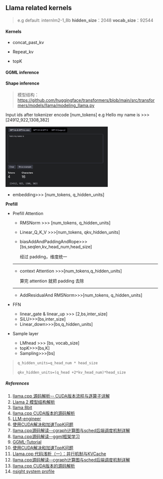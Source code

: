 ## Llama related kernels

> e.g default: internlm2-1_8b   **hidden_size**：2048  **vocab_size**：92544

#### Kernels

- concat_past_kv

- Repeat_kv
- topK



#### GGML inference



#### Shape inference

> 模型结构： https://github.com/huggingface/transformers/blob/main/src/transformers/models/llama/modeling_llama.py

 Input ids after tokenizer encode  [num_tokens]    e.g Hello my name is >>>  [24912,922,1308,382]

<img src="./assets/image-20250505141129270.png" alt="image-20250505141129270" style="zoom:33%;" />

- embedding>>> [num_tokens, q_hidden_units]  

**Prefill**

- Prefill Attention

  - RMSNorm	>>> [num_tokens, q_hidden_units] 

  - Linear_Q_K_V  >>>[num_tokens, qkv_hidden_units] 

  - biasAddAndPaddingAndRope>>>[bs,seqlen,kv_head_num,head_size]

    经过 padding，维度统一

  ---

  - context Attention >>>[num_tokens,q_hidden_units]

    算完 attention 就把 padding 去除

  ---

  - AddResidualAnd RMSNorm>>>[num_tokens, q_hidden_units]

- FFN
  - linear_gate & linear_up >>> [2,bs,inter_size]
  - SiLU>>>[bs,inter_size]
  - Linear_down>>>[bs,q_hidden_units]
- Sample layer
  - LMhead >>> [bs, vocab_size] 
  - topK>>>[bs,K]
  - Sampling>>>[bs]

> `q_hidden_units=q_head_num * head_size`
>
> `qkv_hidden_units=(q_head +2*kv_head_num)*head_size`



##### References

1. [llama.cpp 源码解析-- CUDA版本流程与逐算子详解](https://www.bilibili.com/video/BV1Ez4y1w7fc/?spm_id_from=333.1007.0.0&vd_source=bbc0bd6d50c9a37a05c8cb4791842c0f)
2. [Llama 2 模型结构解析](https://www.bilibili.com/video/BV12h4y1N7C8/?spm_id_from=333.337.search-card.all.click&vd_source=d99fb874fa9e85fe5793ec3fa65ab064)
3. [llama 8bit](https://www.bilibili.com/video/BV1NU9wY4ENo/?spm_id_from=333.337.search-card.all.click&vd_source=d99fb874fa9e85fe5793ec3fa65ab064)
4. [llama.cpp CUDA版本的源码解析](https://www.zhihu.com/question/589100471/answer/3276334273)
5. [LLM-engineer](https://github.com/RussWong/LLM-engineering)
6. [使用CUDA解决和加速TopK问题](https://www.bilibili.com/video/BV1nF411D7Fh/?spm_id_from=333.337.search-card.all.click&vd_source=d99fb874fa9e85fe5793ec3fa65ab064)
7. [llama.cpp源码解读--cgraph计算图与sched后端调度机制详解](https://zhuanlan.zhihu.com/p/1893801096918585567) 
8. [llama.cpp源码解读--ggml框架学习](https://zhuanlan.zhihu.com/p/19968327329)
9. [GGML-Tutorial](https://github.com/Yangxiaoz/GGML-Tutorial)
10. [使用CUDA解决和加速TopK问题](https://www.bilibili.com/video/BV1nF411D7Fh/?spm_id_from=333.337.search-card.all.click&vd_source=d99fb874fa9e85fe5793ec3fa65ab064)
11. [Llama.cpp 代码浅析（一）：并行机制与KVCache](https://zhuanlan.zhihu.com/p/670515231)
12. [llama.cpp源码解读--cgraph计算图与sched后端调度机制详解](https://zhuanlan.zhihu.com/p/1893801096918585567)
13. [llama.cpp CUDA版本的源码解析](https://www.zhihu.com/question/589100471/answer/3276334273)
14. [nsight system profile](https://zhuanlan.zhihu.com/p/691307737)
